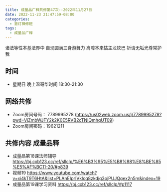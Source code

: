 ```yaml
---
title: 成量品广释共修第47次--2022年11月27日
date: 2022-11-23 21:47:59-08:00
categories:
  - 慧灯禅修班
tags:
  - 成量品广释
---
```



诸法等性本基法界中 自现圆满三身游舞力 离障本来怙主龙钦巴 祈请无垢光尊常护我

## 时间

* 星期日 晚上温哥华时间 18:30-21:30

## 网络共修

* Zoom房间号码： 7789995278 (https://us02web.zoom.us/j/7789995278?pwd=VjZmbWJFY2k2K0E5RVB2cTNIQmhqUT09)
* Zoom房间密码：19621211

## 共修内容 成量品释

* 成量品第18课法师辅导 https://bj.cxb123.cc/ref/sllclp/%E6%B3%95%E5%B8%88%E8%BE%85%E5%AF%BC11-20/#p839
* 视频19 https://www.youtube.com/watch?v=xi4kT9T6HtA&list=PLAnEIprIVklcq8zkdjq3ojPUJQgex2n5m&index=19
* 成量品第19课学习资料 https://bj.cxb123.cc/ref/sllclp/#p1117